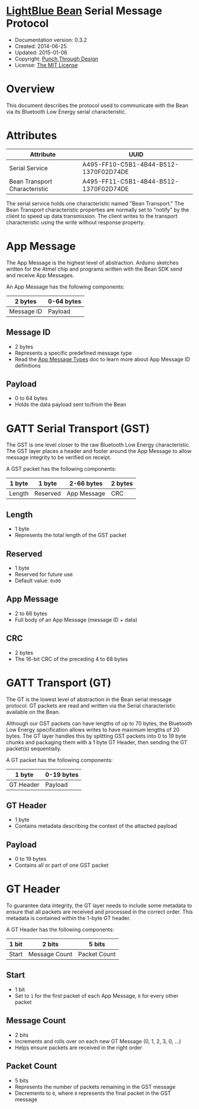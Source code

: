 # [LightBlue Bean](http://punchthrough.com/bean/) Serial Message Protocol

* Documentation version: 0.3.2
* Created: 2014-06-25
* Updated: 2015-01-06
* Copyright: [Punch Through Design](http://punchthrough.com)
* License: [The MIT License](http://opensource.org/licenses/MIT)

# Overview

This document describes the protocol used to communicate with the Bean via its Bluetooth Low Energy serial characteristic.

# Attributes

Attribute                     | UUID
------------------------------|--------------------------------------
Serial Service                | A495-FF10-C5B1-4B44-B512-1370F02D74DE
Bean Transport Characteristic | A495-FF11-C5B1-4B44-B512-1370F02D74DE

The serial service holds one characteristic named "Bean Transport."  The Bean Transport characteristic properties are normally set to "notify" by the client to speed up data transmission.  The client writes to the transport characteristic using the write without response property.  

# App Message

The App Message is the highest level of abstraction. Arduino sketches written for the Atmel chip and programs written with the Bean SDK send and receive App Messages.

An App Message has the following components:

2 bytes    | 0-64 bytes
-----------|--------
Message ID | Payload

## Message ID
* 2 bytes
* Represents a specific predefined message type
* Read the [App Message Types](app_message_types.md) doc to learn more about App Message ID definitions

## Payload
* 0 to 64 bytes
* Holds the data payload sent to/from the Bean

# GATT Serial Transport (GST)

The GST is one level closer to the raw Bluetooth Low Energy characteristic. The GST layer places a header and footer around the App Message to allow message integrity to be verified on receipt.

A GST packet has the following components:

  1 byte | 1 byte   | 2-66 bytes  | 2 bytes
---------|----------|-------------|-----
  Length | Reserved | App Message | CRC

## Length
* 1 byte
* Represents the total length of the GST packet

## Reserved
* 1 byte
* Reserved for future use
* Default value: `0x00`

## App Message
* 2 to 66 bytes
* Full body of an App Message (message ID + data)

## CRC
* 2 bytes
* The 16-bit CRC of the preceding 4 to 68 bytes

# GATT Transport (GT)

The GT is the lowest level of abstraction in the Bean serial message protocol. GT packets are read and written via the Serial characteristic available on the Bean.

Although our GST packets can have lengths of up to 70 bytes, the Bluetooth Low Energy specification allows writes to have maximum lengths of 20 bytes. The GT layer handles this by splitting GST packets into 0 to 19 byte chunks and packaging them with a 1 byte GT Header, then sending the GT packet(s) sequentially.

A GT packet has the following components:

 1 byte     | 0-19 bytes
------------|---------
  GT Header | Payload

## GT Header
* 1 byte
* Contains metadata describing the context of the attached payload

## Payload
* 0 to 19 bytes
* Contains all or part of one GST packet

# GT Header

To guarantee data integrity, the GT layer needs to include some metadata to ensure that all packets are received and processed in the correct order. This metadata is contained within the 1-byte GT header.

A GT Header has the following components:

 1 bit | 2 bits        | 5 bits        
-------|---------------|--------------
 Start | Message Count | Packet Count

## Start
* 1 bit
* Set to `1` for the first packet of each App Message, `0` for every other packet

## Message Count
* 2 bits
* Increments and rolls over on each new GT Message (0, 1, 2, 3, 0, ...)
* Helps ensure packets are received in the right order

## Packet Count
* 5 bits
* Represents the number of packets remaining in the GST message
* Decrements to `0`, where `0` represents the final packet in the GST message
